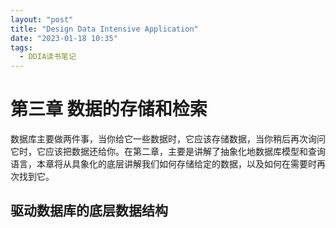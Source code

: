 ```yaml
---
layout: "post"
title: "Design Data Intensive Application"
date: "2023-01-18 10:35"
tags:
  - DDIA读书笔记
---
```


# 第三章 数据的存储和检索

数据库主要做两件事，当你给它一些数据时，它应该存储数据，当你稍后再次询问它时，它应该把数据还给你。在第二章，主要是讲解了抽象化地数据库模型和查询语言，本章将从具象化的底层讲解我们如何存储给定的数据，以及如何在需要时再次找到它。

## 驱动数据库的底层数据结构

